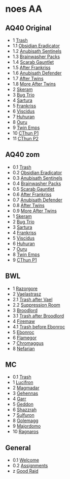 # noes AA

## AQ40 Original

* 1 [Trash](aq40_orig/1._Trash.txt)
* 1.1 [Obsidian Eradicator](aq40_orig/1.1_ObsidianEradicator.txt)
* 1.2 [Anubisath Sentinels](aq40_orig/1.2_AnubisathSentinels.txt)
* 1.3 [Brainwasher Packs](aq40_orig/1.3_BrainwasherPacks.txt)
* 1.4 [Scarab Gauntlet](aq40_orig/1.4_ScarabGauntlet.txt)
* 1.5 [After Frankriss](aq40_orig/1.5_AfterFrankriss.txt)
* 1.6 [Anubisath Defender](aq40_orig/1.6_AnubisathDefender.txt)
* 1.7 [After Twins](aq40_orig/1.7_AfterTwins.txt)
* 1.8 [More After Twins](aq40_orig/1.8_MoreAfterTwins.txt)
* 2 [Skeram](aq40_orig/2._The_Prophet_Skeram.txt)
* 3 [Bug Trio](aq40_orig/3._Bug_Trio.txt)
* 4 [Sartura](aq40_orig/4._Battleguard_Sartura.txt)
* 5 [Frankriss](aq40_orig/5._Fankriss_the_Unyielding.txt)
* 6 [Viscidus](aq40_orig/6._Viscidus.txt)
* 7 [Huhuran](aq40_orig/7._Huhuran.txt)
* 8 [Ouru](aq40_orig/8._Ouro.txt)
* 9 [Twin Emps](aq40_orig/9._Twin_Emps.txt)
* 10 [CThun P1](aq40_orig/10._CThun_Phase_1.txt)
* 11 [CThun P2](aq40_orig/11._CThun_Phase_2.txt)

## AQ40 zom

* 0.1 [Trash](aq40_zom/0.1_TrashFull.txt)
* 0.2 [Obsidian Eradicator](aq40_zom/0.2_ObsidianEradicator.txt)
* 0.3 [Anubisath Sentinels](aq40_zom/0.3_AnibisathSentinels.txt)
* 0.4 [Brainwasher Packs](aq40_zom/0.4_BrainwasherPacks.txt)
* 0.5 [Scarab Gauntlet](aq40_zom/0.5_ScarabGauntlet.txt)
* 0.6 [After Frankriss](aq40_zom/0.6_AfterFrankriss.txt)
* 0.7 [Anubisath Defender](aq40_zom/0.7_AnubisathDefender.txt)
* 0.8 [After Twins](aq40_zom/0.8_AfterTwins.txt)
* 0.9 [More After Twins](aq40_zom/0.9_MoreAfterTwins.txt)
* 1 [Skeram](aq40_zom/1._Skeram.txt)
* 2 [Bug Trio](aq40_zom/2._Bug_Trio.txt)
* 3 [Sartura](aq40_zom/3._Sartura.txt)
* 4 [Frankriss](aq40_zom/4._Fankriss.txt)
* 5 [Viscidus](aq40_zom/5._Viscidus.txt)
* 6 [Huhuran](aq40_zom/6._Huhuran.txt)
* 7 [Ouru](aq40_zom/7._Ouro.txt)
* 8 [Twin Emps](aq40_zom/8._TwinEmps.txt)
* 9 [CThun P1](aq40_zom/9._CThun.txt)

## BWL

* 1 [Razorgore](bwl/1._razorgore.txt)
* 2 [Vaelastrasz](bwl/2._vaelastrasz.txt)
* 2.1 [Trash after Vael](bwl/2.1_trashAfterVael.txt)
* 2.2 [Suppression Room](bwl/2.2_suppressionRoom.txt)
* 3 [Broodlord](bwl/3._broodlord.txt)
* 3.1 [Trash after Broodlord](bwl/3.1_trashAfterBrood.txt)
* 4 [Firemaw](bwl/4._firemaw.txt)
* 4.1 [Trash before Ebonroc](bwl/4.1_trashBeforeEbonroc.txt)
* 5 [Ebonroc](bwl/5._ebonroc.txt)
* 6 [Flamegor](bwl/6._flamegor.txt)
* 7 [Chromaggus](bwl/7._chromaggus.txt)
* 8 [Nefarian](bwl/8._nefarian.txt)

## MC

* 0.1 [Trash](mc/0.1_Trash.txt)
* 1 [Lucifron](mc/1._lucifron.txt)
* 2 [Magmadar](mc/2._magmadar.txt)
* 3 [Gehennas](mc/3._gehennas.txt)
* 4 [Garr](mc/4._garr.txt)
* 5 [Geddon](mc/5._geddon.txt)
* 6 [Shazzrah](mc/6._shazzrah.txt)
* 7 [Sulfuron](mc/7._sulfuron.txt)
* 8 [Golemagg](mc/8._golemagg.txt)
* 9 [Majordomo](mc/9._majordomo.txt)
* 10 [Ragnaros](mc/10_ragnaros.txt)

## General

* 0.1 [Welcome](general/0.1_welcome.txt)
* 0.2 [Assignments](general/0.2_assignments.txt)
* z [Good Raid](general/z._goodRaid.txt)
